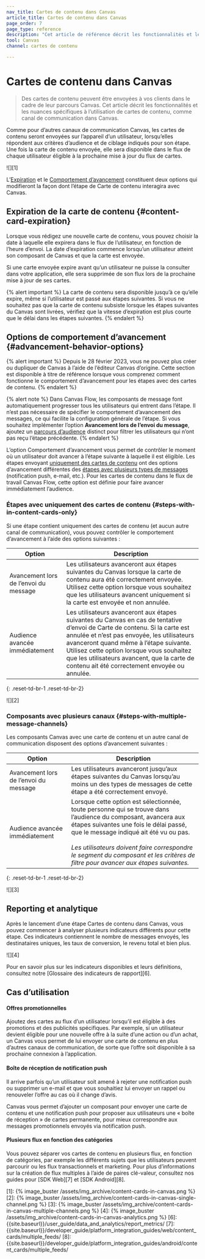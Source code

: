 ```yaml
---
nav_title: Cartes de contenu dans Canvas
article_title: Cartes de contenu dans Canvas
page_order: 7
page_type: reference
description: "Cet article de référence décrit les fonctionnalités et les nuances spécifiques à l’utilisation de cartes de contenu, comme canal de communication dans Canvas."
tool: Canvas
channel: cartes de contenu

---
```


# Cartes de contenu dans Canvas

> Des cartes de contenu peuvent être envoyées à vos clients dans le cadre de leur parcours Canvas. Cet article décrit les fonctionnalités et les nuances spécifiques à l’utilisation de cartes de contenu, comme canal de communication dans Canvas.

Comme pour d’autres canaux de communication Canvas, les cartes de contenu seront envoyées sur l’appareil d’un utilisateur, lorsqu’elles répondent aux critères d’audience et de ciblage indiqués pour son étape. Une fois la carte de contenu envoyée, elle sera disponible dans le flux de chaque utilisateur éligible à la prochaine mise à jour du flux de cartes.

![][1]

L’[Expiration](#content-card-expiration) et le [Comportement d’avancement](#advancement-behavior-options) constituent deux options qui modifieront la façon dont l’étape de Carte de contenu interagira avec Canvas.

## Expiration de la carte de contenu {#content-card-expiration}

Lorsque vous rédigez une nouvelle carte de contenu, vous pouvez choisir la date à laquelle elle expirera dans le flux de l’utilisateur, en fonction de l’heure d’envoi. La date d’expiration commence lorsqu’un utilisateur atteint son composant de Canvas et que la carte est envoyée.

Si une carte envoyée expire avant qu’un utilisateur ne puisse la consulter dans votre application, elle sera supprimée de son flux lors de la prochaine mise à jour de ses cartes.

{% alert important %}
La carte de contenu sera disponible jusqu’à ce qu’elle expire, même si l’utilisateur est passé aux étapes suivantes. Si vous ne souhaitez pas que la carte de contenu subsiste lorsque les étapes suivantes du Canvas sont livrées, vérifiez que la vitesse d’expiration est plus courte que le délai dans les étapes suivantes.
{% endalert %}

## Options de comportement d’avancement {#advancement-behavior-options}

{% alert important %}
Depuis le 28 février 2023, vous ne pouvez plus créer ou dupliquer de Canvas à l’aide de l’éditeur Canvas d’origine. Cette section est disponible à titre de référence lorsque vous comprenez comment fonctionne le comportement d’avancement pour les étapes avec des cartes de contenu.
{% endalert %}

{% alert note %}
Dans Canvas Flow, les composants de message font automatiquement progresser tous les utilisateurs qui entrent dans l’étape. Il n’est pas nécessaire de spécifier le comportement d’avancement des messages, ce qui facilite la configuration générale de l’étape. Si vous souhaitez implémenter l’option **Avancement lors de l’envoi du message**, ajoutez un [parcours d’audience]({{site.baseurl}}/user_guide/engagement_tools/canvas/canvas_components/audience_paths/) distinct pour filtrer les utilisateurs qui n’ont pas reçu l’étape précédente.
{% endalert %}

L’option Comportement d’avancement vous permet de contrôler le moment où un utilisateur doit avancer à l’étape suivante à laquelle il est éligible. Les étapes envoyant [uniquement des cartes de contenu](#steps-with-in-content-cards-only) ont des options d’avancement différentes des [étapes avec plusieurs types de messages](#steps-with-multiple-message-channels) (notification push, e-mail, etc.). Pour les cartes de contenu dans le flux de travail Canvas Flow, cette option est définie pour faire avancer immédiatement l’audience.

### Étapes avec uniquement des cartes de contenu {#steps-with-in-content-cards-only}

Si une étape contient uniquement des cartes de contenu (et aucun autre canal de communication), vous pouvez contrôler le comportement d’avancement à l’aide des options suivantes :

| Option | Description |
|---|---|
| Avancement lors de l’envoi du message | Les utilisateurs avanceront aux étapes suivantes du Canvas lorsque la carte de contenu aura été correctement envoyée. Utilisez cette option lorsque vous souhaitez que les utilisateurs avancent uniquement si la carte est envoyée et non annulée. |
| Audience avancée immédiatement | Les utilisateurs avanceront aux étapes suivantes du Canvas en cas de tentative d’envoi de Carte de contenu. Si la carte est annulée et n’est pas envoyée, les utilisateurs avanceront quand même à l’étape suivante. Utilisez cette option lorsque vous souhaitez que les utilisateurs avancent, que la carte de contenu ait été correctement envoyée ou annulée. |
{: .reset-td-br-1 .reset-td-br-2}

![][2]

### Composants avec plusieurs canaux {#steps-with-multiple-message-channels}

Les composants Canvas avec une carte de contenu et un autre canal de communication disposent des options d’avancement suivantes :

| Option | Description |
|---|---|
| Avancement lors de l’envoi du message | Les utilisateurs avanceront jusqu’aux étapes suivantes du Canvas lorsqu’au moins un des types de messages de cette étape a été correctement envoyé.|
| Audience avancée immédiatement | Lorsque cette option est sélectionnée, toute personne qui se trouve dans l’audience du composant, avancera aux étapes suivantes une fois le délai passé, que le message indiqué ait été vu ou pas.  <br> <br> _Les utilisateurs doivent faire correspondre le segment du composant et les critères de filtre pour avancer aux étapes suivantes._ |
{: .reset-td-br-1 .reset-td-br-2}

![][3]

## Reporting et analytique

Après le lancement d’une étape Cartes de contenu dans Canvas, vous pouvez commencer à analyser plusieurs indicateurs différents pour cette étape. Ces indicateurs contiennent le nombre de messages envoyés, les destinataires uniques, les taux de conversion, le revenu total et bien plus.

![][4]

Pour en savoir plus sur les indicateurs disponibles et leurs définitions, consultez notre [Glossaire des indicateurs de rapport][6].

## Cas d’utilisation

#### Offres promotionnelles

Ajoutez des cartes au flux d’un utilisateur lorsqu’il est éligible à des promotions et des publicités spécifiques. Par exemple, si un utilisateur devient éligible pour une nouvelle offre à la suite d’une action ou d’un achat, un Canvas vous permet de lui envoyer une carte de contenu en plus d’autres canaux de communication, de sorte que l’offre soit disponible à sa prochaine connexion à l’application.

#### Boîte de réception de notification push

Il arrive parfois qu’un utilisateur soit amené à rejeter une notification push ou supprimer un e-mail et que vous souhaitiez lui envoyer un rappel ou renouveler l’offre au cas où il change d’avis.

Canvas vous permet d’ajouter un composant pour envoyer une carte de contenu et une notification push pour proposer aux utilisateurs une « boîte de réception » de cartes permanente, pour mieux correspondre aux messages promotionnels envoyés via notification push. 

#### Plusieurs flux en fonction des catégories

Vous pouvez séparer vos cartes de contenu en plusieurs flux, en fonction de catégories, par exemple les différents sujets que les utilisateurs peuvent parcourir ou les flux transactionnels et marketing. Pour plus d’informations sur la création de flux multiples à l’aide de paires clé-valeur, consultez nos guides pour [SDK Web][7] et [SDK Android][8].


[1]: {% image_buster /assets/img_archive/content-cards-in-canvas.png %}
[2]: {% image_buster /assets/img_archive/content-cards-in-canvas-single-channel.png %}
[3]: {% image_buster /assets/img_archive/content-cards-in-canvas-multiple-channels.png %}
[4]: {% image_buster /assets/img_archive/content-cards-in-canvas-analytics.png %}
[6]: {{site.baseurl}}/user_guide/data_and_analytics/report_metrics/
[7]: {{site.baseurl}}/developer_guide/platform_integration_guides/web/content_cards/multiple_feeds/
[8]: {{site.baseurl}}/developer_guide/platform_integration_guides/android/content_cards/multiple_feeds/
